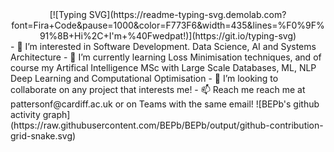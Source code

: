 <center>
  [![Typing SVG](https://readme-typing-svg.demolab.com?font=Fira+Code&pause=1000&color=F773F6&width=435&lines=%F0%9F%91%8B+Hi%2C+I'm+%40Fwedpat!)](https://git.io/typing-svg)
</center>
- 👀 I’m interested in Software Development. Data Science, AI and Systems Architecture
- 🌱 I’m currently learning Loss Minimisation techniques, and of course my Artifical Intelligence MSc with Large Scale Databases, ML, NLP Deep Learning and Computational Optimisation
- 💞️ I’m looking to collaborate on any project that interests me!
- 📫 Reach me reach me at pattersonf@cardiff.ac.uk or on Teams with the same email!
<!--   green snake -->
![BEPb's github activity graph](https://raw.githubusercontent.com/BEPb/BEPb/output/github-contribution-grid-snake.svg)

<!---
Fwedpat/Fwedpat is a ✨ special ✨ repository because its `README.md` (this file) appears on your GitHub profile.
You can click the Preview link to take a look at your changes.
--->
